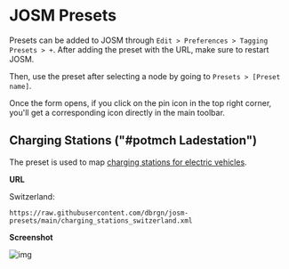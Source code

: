 # JOSM Presets

Presets can be added to JOSM through `Edit > Preferences > Tagging Presets >
+`. After adding the preset with the URL, make sure to restart JOSM.

Then, use the preset after selecting a node by going to `Presets > [Preset name]`.

Once the form opens, if you click on the pin icon in the top right corner,
you'll get a corresponding icon directly in the main toolbar.

## Charging Stations ("#potmch Ladestation")

The preset is used to map [charging stations for electric
vehicles](https://wiki.openstreetmap.org/wiki/DE:Project_of_the_month_Switzerland/Charging_Stations).

**URL**

Switzerland:

    https://raw.githubusercontent.com/dbrgn/josm-presets/main/charging_stations_switzerland.xml

**Screenshot**

![img](screenshot_charging_stations.png)
